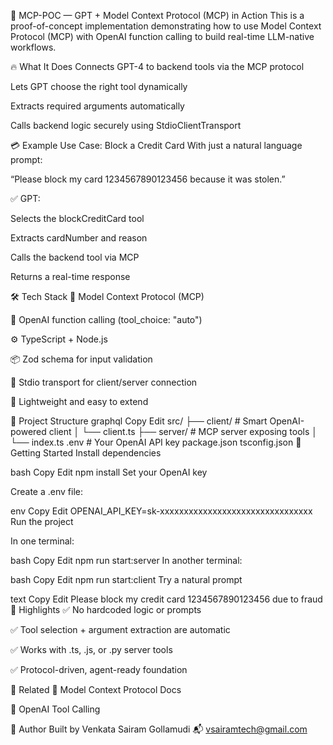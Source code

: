 🚀 MCP-POC — GPT + Model Context Protocol (MCP) in Action
This is a proof-of-concept implementation demonstrating how to use Model Context Protocol (MCP) with OpenAI function calling to build real-time LLM-native workflows.

🔥 What It Does
Connects GPT-4 to backend tools via the MCP protocol

Lets GPT choose the right tool dynamically

Extracts required arguments automatically

Calls backend logic securely using StdioClientTransport

💳 Example Use Case: Block a Credit Card
With just a natural language prompt:

“Please block my card 1234567890123456 because it was stolen.”

✅ GPT:

Selects the blockCreditCard tool

Extracts cardNumber and reason

Calls the backend tool via MCP

Returns a real-time response

🛠 Tech Stack
🔗 Model Context Protocol (MCP)

🧠 OpenAI function calling (tool_choice: "auto")

⚙️ TypeScript + Node.js

📦 Zod schema for input validation

🔄 Stdio transport for client/server connection

🌱 Lightweight and easy to extend

📁 Project Structure
graphql
Copy
Edit
src/
├── client/         # Smart OpenAI-powered client
│   └── client.ts
├── server/         # MCP server exposing tools
│   └── index.ts
.env                # Your OpenAI API key
package.json
tsconfig.json
🧪 Getting Started
Install dependencies

bash
Copy
Edit
npm install
Set your OpenAI key

Create a .env file:

env
Copy
Edit
OPENAI_API_KEY=sk-xxxxxxxxxxxxxxxxxxxxxxxxxxxxxxxx
Run the project

In one terminal:

bash
Copy
Edit
npm run start:server
In another terminal:

bash
Copy
Edit
npm run start:client
Try a natural prompt

text
Copy
Edit
Please block my credit card 1234567890123456 due to fraud
📌 Highlights
✅ No hardcoded logic or prompts

✅ Tool selection + argument extraction are automatic

✅ Works with .ts, .js, or .py server tools

✅ Protocol-driven, agent-ready foundation

📎 Related
🔗 Model Context Protocol Docs

📘 OpenAI Tool Calling

🙌 Author
Built by Venkata Sairam Gollamudi
📬 vsairamtech@gmail.com
